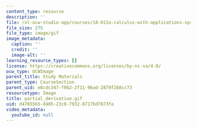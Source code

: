```yaml
---
content_type: resource
description: ''
file: /ol-ocw-studio-app/courses/18-013a-calculus-with-applications-spring-2005/d4765565d40523c079328717bd7873fa_partial_derivative.gif
file_size: 275
file_type: image/gif
image_metadata:
  caption: ''
  credit: ''
  image-alt: ''
learning_resource_types: []
license: https://creativecommons.org/licenses/by-nc-sa/4.0/
ocw_type: OCWImage
parent_title: Study Materials
parent_type: CourseSection
parent_uid: e8cdc347-f062-2f11-96ad-2879f268cc73
resourcetype: Image
title: partial_derivative.gif
uid: d4765565-d405-23c0-7932-8717bd7873fa
video_metadata:
  youtube_id: null
---
```

